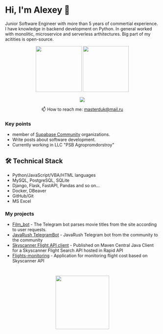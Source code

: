 # Hi, I'm Alexey 👋
Junior Software Engineer with more than 5 years of commertial experience. I have knowledge in backend development on Python.
In general worked with monolitic, microservice and serverless arthitectures. Big part of my acitities is open-source.

<p align='center'>
   <a href="https://github-readme-stats.vercel.app/api?username=Masterduk&show_icons=true&count_private=true"><img
           height=150
           src="https://github-readme-stats.vercel.app/api?username=Masterduk&show_icons=true&count_private=true"/></a>
   <a href="https://github.com/Masterduk/github-readme-stats"><img height=150
                                                                  src="https://github-readme-stats.vercel.app/api/top-langs/?username=Masterduk&layout=compact"/></a>
</p>

<p align='center'>
   <a href="https://www.linkedin.com/in/alexey-gerasimov-a18178114/">
       <img src="https://img.shields.io/badge/linkedin-%230077B5.svg?&style=for-the-badge&logo=linkedin&logoColor=white"/>
   </a>
<p align='center'>
   📫 How to reach me: <a href='mailto:masterduk@mail.ru'>masterduk@mail.ru</a>
</p>

### Key points
*   member of [Supabase Community](https://github.com/supabase-community) organizations.
*   Write posts about software development.
*   Currently working in LLC "PSB Agropromdorstroy"

## 🛠 Technical Stack
*   Python/JavaScript/VBA/HTML languages
*   MySQL, PostgreSQL, SQLite
*   Django, Flask, FastAPI, Pandas and so on...
*   Docker, DBeaver
*   GitHub/Git
*   MS Excel

### My projects

*   [Film_bot](https://github.com/MasterDuk/Film_bot) - The Telegram bot parses movie titles from the site according to user requests.
*   [JavaRush TelegramBot](https://github.com/javarushcommunity/javarush-telegrambot) - JavaRush Telegram bot from the community to the community
*   [Skyscanner Flight API client](https://github.com/romankh3/skyscanner-flight-api-client) - Published on Maven Central Java Client for a Skyscanner Flight Search API hosted in Rapid API
*   [Flights-monitoring](https://github.com/romankh3/flights-monitoring) - Application for monitoring flight cost based on Skyscanner API

<div align="center" style="margin: 40px 0">
   <a href="https://github.com/Masterduk/github-profile-views-counter">
       <img width="175px" src="https://komarev.com/ghpvc/?username=Masterduk&color=DE002D">
   </a>
</div>
